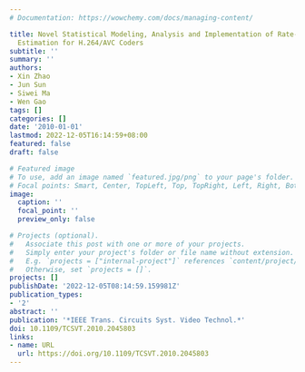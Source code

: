 ```yaml
---
# Documentation: https://wowchemy.com/docs/managing-content/

title: Novel Statistical Modeling, Analysis and Implementation of Rate-Distortion
  Estimation for H.264/AVC Coders
subtitle: ''
summary: ''
authors:
- Xin Zhao
- Jun Sun
- Siwei Ma
- Wen Gao
tags: []
categories: []
date: '2010-01-01'
lastmod: 2022-12-05T16:14:59+08:00
featured: false
draft: false

# Featured image
# To use, add an image named `featured.jpg/png` to your page's folder.
# Focal points: Smart, Center, TopLeft, Top, TopRight, Left, Right, BottomLeft, Bottom, BottomRight.
image:
  caption: ''
  focal_point: ''
  preview_only: false

# Projects (optional).
#   Associate this post with one or more of your projects.
#   Simply enter your project's folder or file name without extension.
#   E.g. `projects = ["internal-project"]` references `content/project/deep-learning/index.md`.
#   Otherwise, set `projects = []`.
projects: []
publishDate: '2022-12-05T08:14:59.159981Z'
publication_types:
- '2'
abstract: ''
publication: '*IEEE Trans. Circuits Syst. Video Technol.*'
doi: 10.1109/TCSVT.2010.2045803
links:
- name: URL
  url: https://doi.org/10.1109/TCSVT.2010.2045803
---
```

